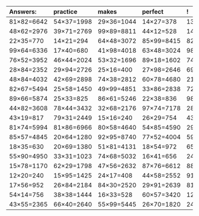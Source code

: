 | Answers: | practice | makes | perfect | ! |
| :--- | :--- | :--- | :--- | :--- |
| 81×82=6642 | 54×37=1998 | 29×36=1044 | 14×27=378 | 13×54=702 | 
| 48×62=2976 | 39×71=2769 | 99×89=8811 | 44×12=528 | 14×40=560 | 
| 22×35=770 | 14×21=294 | 64×48=3072 | 85×99=8415 | 82×14=1148 | 
| 99×64=6336 | 17×40=680 | 41×98=4018 | 63×48=3024 | 98×27=2646 | 
| 76×52=3952 | 46×44=2024 | 53×32=1696 | 89×18=1602 | 74×49=3626 | 
| 28×84=2352 | 29×94=2726 | 25×16=400 | 27×98=2646 | 69×81=5589 | 
| 48×84=4032 | 42×69=2898 | 74×38=2812 | 60×78=4680 | 21×27=567 | 
| 82×67=5494 | 25×58=1450 | 49×99=4851 | 33×86=2838 | 72×98=7056 | 
| 89×66=5874 | 25×33=825 | 86×61=5246 | 22×38=836 | 98×97=9506 | 
| 44×82=3608 | 78×44=3432 | 32×68=2176 | 97×74=7178 | 28×57=1596 | 
| 43×19=817 | 79×31=2449 | 15×16=240 | 26×29=754 | 43×80=3440 | 
| 81×74=5994 | 81×86=6966 | 80×58=4640 | 54×85=4590 | 29×68=1972 | 
| 85×57=4845 | 20×64=1280 | 92×95=8740 | 77×52=4004 | 59×95=5605 | 
| 18×35=630 | 20×69=1380 | 51×81=4131 | 18×54=972 | 65×49=3185 | 
| 55×90=4950 | 33×31=1023 | 74×68=5032 | 16×41=656 | 24×21=504 | 
| 15×78=1170 | 62×29=1798 | 47×56=2632 | 87×76=6612 | 88×69=6072 | 
| 12×20=240 | 15×95=1425 | 24×17=408 | 44×58=2552 | 91×37=3367 | 
| 17×56=952 | 26×84=2184 | 84×30=2520 | 29×91=2639 | 81×35=2835 | 
| 54×14=756 | 38×38=1444 | 16×33=528 | 60×57=3420 | 12×19=228 | 
| 43×55=2365 | 66×40=2640 | 55×99=5445 | 26×70=1820 | 24×30=720 | 
